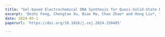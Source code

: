 ```yaml
---
title: "Gel-based Electrochemical DNA Synthesis for Quasi-Solid-State Data Storage"
excerpt: 'Dezhi Feng, Chengtao Xu, Biao Ma, Chao Zhao* and Hong Liu*, **Chem. Eng. J.**, 2024, 487, 150485'
date: 2024-05-1
paperurl: 'https://doi.org/10.1016/j.cej.2024.150485'

---
```

